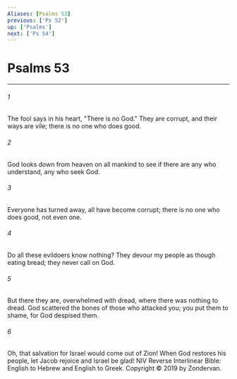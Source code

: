 ```yaml
---
Aliases: [Psalms 53]
previous: ['Ps 52']
up: ['Psalms']
next: ['Ps 54']
---
```

# Psalms 53

***


###### 1 
The fool says in his heart, "There is no God." They are corrupt, and their ways are vile; there is no one who does good. 

###### 2 
God looks down from heaven on all mankind to see if there are any who understand, any who seek God. 

###### 3 
Everyone has turned away, all have become corrupt; there is no one who does good, not even one. 

###### 4 
Do all these evildoers know nothing? They devour my people as though eating bread; they never call on God. 

###### 5 
But there they are, overwhelmed with dread, where there was nothing to dread. God scattered the bones of those who attacked you; you put them to shame, for God despised them. 

###### 6 
Oh, that salvation for Israel would come out of Zion! When God restores his people, let Jacob rejoice and Israel be glad! NIV Reverse Interlinear Bible: English to Hebrew and English to Greek. Copyright © 2019 by Zondervan.
